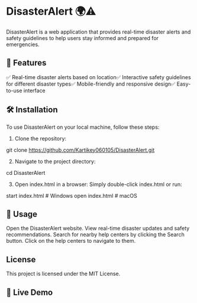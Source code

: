 # DisasterAlert 🌍⚠️

DisasterAlert is a web application that provides real-time disaster alerts and safety guidelines to help users stay informed and prepared for emergencies.

## 🚀 Features

✅ Real-time disaster alerts based on location✅ Interactive safety guidelines for different disaster types✅ Mobile-friendly and responsive design✅ Easy-to-use interface

## 🛠️ Installation

To use DisasterAlert on your local machine, follow these steps:

1. Clone the repository:

git clone https://github.com/Kartikey060105/DisasterAlert.git

2. Navigate to the project directory:

cd DisasterAlert

3. Open index.html in a browser:
Simply double-click index.html or run:

start index.html  # Windows
open index.html   # macOS

## 📌 Usage

Open the DisasterAlert website.
View real-time disaster updates and safety recommendations.
Search for nearby help centers by clicking the Search button.
Click on the help centers to navigate to them.

## License  

This project is licensed under the MIT License.  

## 🔗 Live Demo
